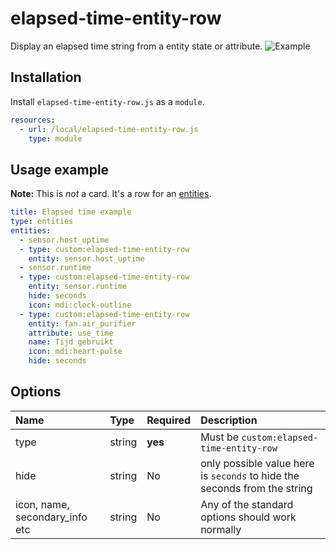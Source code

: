 # elapsed-time-entity-row

Display an elapsed time string from a entity state or attribute.
![Example](https://user-images.githubusercontent.com/2211503/101376069-6b44c280-38b0-11eb-868f-f26f3a04be56.png)

## Installation
Install `elapsed-time-entity-row.js` as a `module`.

```yaml
resources:
  - url: /local/elapsed-time-entity-row.js
    type: module
```

## Usage example

**Note:** This is *not* a card. It's a row for an [entities](https://www.home-assistant.io/lovelace/entities/).

```yaml
title: Elapsed time example
type: entities
entities:
  - sensor.host_uptime
  - type: custom:elapsed-time-entity-row
    entity: sensor.host_uptime
  - sensor.runtime
  - type: custom:elapsed-time-entity-row
    entity: sensor.runtime
    hide: seconds
    icon: mdi:clock-outline
  - type: custom:elapsed-time-entity-row
    entity: fan.air_purifier
    attribute: use_time
    name: Tijd gebruikt
    icon: mdi:heart-pulse
    hide: seconds
```

## Options
| Name | Type | Required | Description |
|:-----|:-----|:-----|:-----|
| type | string | **yes** | Must be `custom:elapsed-time-entity-row` |
| hide | string | No | only possible value here is `seconds` to hide the seconds from the string
| icon, name, secondary_info etc | string | No | Any of the standard options should work normally
